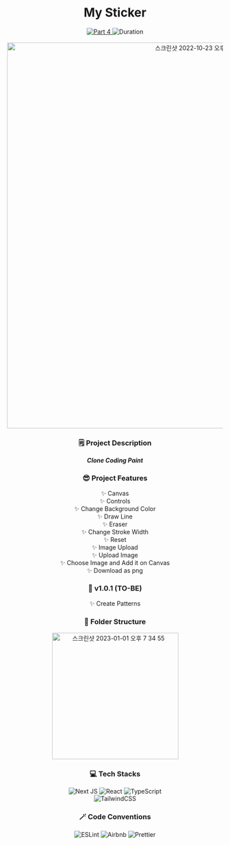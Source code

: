 <div align="center">
  <h1>My Sticker</h1>
  <a href="https://github.com/namiein/weekly-clone-coding">
    <img src="https://img.shields.io/badge/Part%204-Weekly%20Clone%20Coding-blue?style=flat" alt="Part 4" />
  </a>
  <img src="https://img.shields.io/badge/Duration-2022--10--16%20~%202022--10--23-ff69b4?style=flat" alt="Duration" />
  <br/>
  <br/>
  <img width="900" alt="스크린샷 2022-10-23 오후 12 36 54" src="https://user-images.githubusercontent.com/52883505/197372256-7891065c-615e-4002-9841-809fadce7bb8.png">

  <h3>🗒️ Project Description</h3>

  __*Clone Coding Paint*__

  <h3>😎 Project Features</h3>

  ✨ Canvas    
  ✨ Controls    
      ✨ Change Background Color    
      ✨ Draw Line    
      ✨ Eraser    
      ✨ Change Stroke Width    
      ✨ Reset    
  ✨ Image Upload    
      ✨ Upload Image    
      ✨ Choose Image and Add it on Canvas    
  ✨ Download as png    

  <h3>🔮 v1.0.1 (TO-BE)</h3>

  ✨ Create Patterns    

  <h3>📁 Folder Structure</h3>
  <img width="295" alt="스크린샷 2023-01-01 오후 7 34 55" src="https://user-images.githubusercontent.com/52883505/210167816-57341d97-ea69-4930-9ccb-d4d8a9d1a7b6.png">

  <h3>💻 Tech Stacks</h3>

  <img src="https://img.shields.io/badge/Next-black?style=for-the-badge&logo=next.js&logoColor=white" alt="Next JS" />
  <img src="https://img.shields.io/badge/react-%2320232a.svg?style=for-the-badge&logo=react&logoColor=%2361DAFB" alt="React" />
  <img src="https://img.shields.io/badge/typescript-%23007ACC.svg?style=for-the-badge&logo=typescript&logoColor=white" alt="TypeScript" />
  <br/>
  <img src="https://img.shields.io/badge/tailwindcss-%2338B2AC.svg?style=for-the-badge&logo=tailwind-css&logoColor=white" alt="TailwindCSS" />

  <h3>🪄 Code Conventions</h3>

  <img src="https://img.shields.io/badge/ESLint-4B3263?style=for-the-badge&logo=eslint&logoColor=white" alt="ESLint" />
  <img src="https://img.shields.io/badge/Airbnb-%23ff5a5f.svg?style=for-the-badge&logo=Airbnb&logoColor=white" alt="Airbnb" />
  <img src="https://img.shields.io/badge/prettier-1A2C34?style=for-the-badge&logo=prettier&logoColor=F7BA3E" alt="Prettier" />
  
</div>

